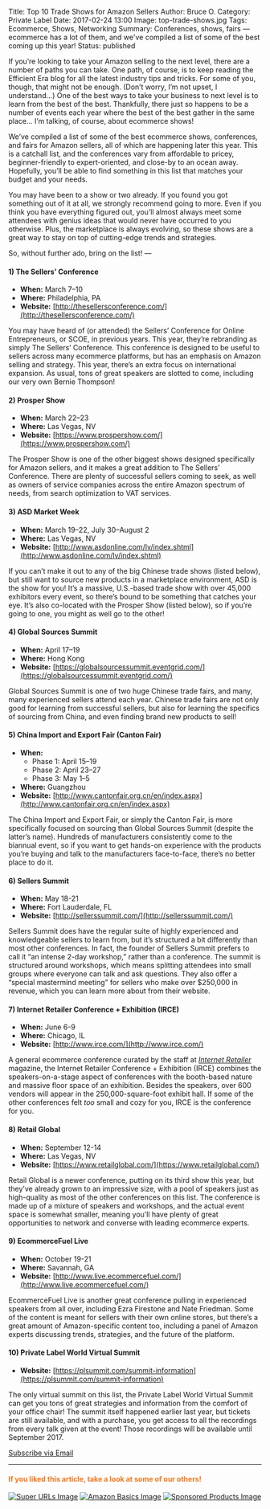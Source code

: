 Title: Top 10 Trade Shows for Amazon Sellers
Author: Bruce O.
Category: Private Label
Date: 2017-02-24 13:00
Image: top-trade-shows.jpg
Tags: Ecommerce, Shows, Networking
Summary: Conferences, shows, fairs — ecommerce has a lot of them, and we've compiled a list of some of the best coming up this year!
Status: published

If you’re looking to take your Amazon selling to the next level, there are a number of paths you can take. One path, of course, is to keep reading the Efficient Era blog for all the latest industry tips and tricks. For some of you, though, that might not be enough. (Don’t worry, I’m not upset, I understand…) One of the best ways to take your business to next level is to learn from the best of the best. Thankfully, there just so happens to be a number of events each year where the best of the best gather in the same place… I’m talking, of course, about ecommerce shows!

We’ve compiled a list of some of the best ecommerce shows, conferences, and fairs for Amazon sellers, all of which are happening later this year. This is a catchall list, and the conferences vary from affordable to pricey, beginner-friendly to expert-oriented, and close-by to an ocean away. Hopefully, you’ll be able to find something in this list that matches your budget and your needs.

You may have been to a show or two already. If you found you got something out of it at all, we strongly recommend going to more. Even if you think you have everything figured out, you’ll almost always meet some attendees with genius ideas that would never have occurred to you otherwise. Plus, the marketplace is always evolving, so these shows are a great way to stay on top of cutting-edge trends and strategies.

So, without further ado, bring on the list! — 

#### 1) The Sellers’ Conference
* **When:** March 7–10
* **Where:** Philadelphia, PA
* **Website:** [http://thesellersconference.com/](http://thesellersconference.com/)

You may have heard of (or attended) the Sellers’ Conference for Online Entrepreneurs, or SCOE, in previous years. This year, they’re rebranding as simply The Sellers’ Conference. This conference is designed to be useful to sellers across many ecommerce platforms, but has an emphasis on Amazon selling and strategy. This year, there’s an extra focus on international expansion. As usual, tons of great speakers are slotted to come, including our very own Bernie Thompson!

#### 2) Prosper Show
* **When:** March 22–23
* **Where:** Las Vegas, NV
* **Website:** [https://www.prospershow.com/](https://www.prospershow.com/)

The Prosper Show is one of the other biggest shows designed specifically for Amazon sellers, and it makes a great addition to The Sellers’ Conference.
There are plenty of successful sellers coming to seek, as well as owners of service companies across the entire Amazon spectrum of needs, from search optimization to VAT services.

#### 3) ASD Market Week
* **When:** March 19–22, July 30–August 2
* **Where:** Las Vegas, NV
* **Website:** [http://www.asdonline.com/lv/index.shtml](http://www.asdonline.com/lv/index.shtml)

If you can’t make it out to any of the big Chinese trade shows (listed below), but still want to source new products in a marketplace environment, ASD is the show for you! It’s a massive, U.S.-based trade show with over 45,000 exhibitors every event, so there’s bound to be something that catches your eye. It’s also co-located with the Prosper Show (listed below), so if you’re going to one, you might as well go to the other!

#### 4) Global Sources Summit
* **When:** April 17–19
* **Where:** Hong Kong
* **Website:** [https://globalsourcessummit.eventgrid.com/](https://globalsourcessummit.eventgrid.com/)

Global Sources Summit is one of two huge Chinese trade fairs, and many, many experienced sellers attend each year. Chinese trade fairs are not only good for learning from successful sellers, but also for learning the specifics of sourcing from China, and even finding brand new products to sell!

#### 5) China Import and Export Fair (Canton Fair)
* **When:** 
	* Phase 1: April 15–19
	* Phase 2: April 23–27
	* Phase 3: May 1–5
* **Where:** Guangzhou
* **Website:** [http://www.cantonfair.org.cn/en/index.aspx](http://www.cantonfair.org.cn/en/index.aspx)

The China Import and Export Fair, or simply the Canton Fair, is more specifically focused on sourcing than Global Sources Summit (despite the latter’s name). Hundreds of manufacturers consistently come to the biannual event, so if you want to get hands-on experience with the products you’re buying and talk to the manufacturers face-to-face, there’s no better place to do it.

#### 6) Sellers Summit
* **When:** May 18-21
* **Where:** Fort Lauderdale, FL
* **Website:** [http://sellerssummit.com/](http://sellerssummit.com/)

Sellers Summit does have the regular suite of highly experienced and knowledgeable sellers to learn from, but it’s structured a bit differently than most other conferences. In fact, the founder of Sellers Summit prefers to call it “an intense 2-day workshop,” rather than a conference. The summit is structured around workshops, which means splitting attendees into small groups where everyone can talk and ask questions. They also offer a “special mastermind meeting” for sellers who make over $250,000 in revenue, which you can learn more about from their website. 

#### 7) Internet Retailer Conference + Exhibition (IRCE)
* **When:** June 6-9
* **Where:** Chicago, IL
* **Website:** [http://www.irce.com/](http://www.irce.com/)

A general ecommerce conference curated by the staff at [*Internet Retailer*](https://www.internetretailer.com/) magazine, the Internet Retailer Conference + Exhibition (IRCE) combines the speakers-on-a-stage aspect of conferences with the booth-based nature and massive floor space of an exhibition. Besides the speakers, over 600 vendors will appear in the 250,000-square-foot exhibit hall. If some of the other conferences felt *too* small and cozy for you, IRCE is the conference for you. 

#### 8) Retail Global
* **When:** September 12-14
* **Where:** Las Vegas, NV
* **Website:** [https://www.retailglobal.com/](https://www.retailglobal.com/)

Retail Global is a newer conference, putting on its third show this year, but they’ve already grown to an impressive size, with a pool of speakers just as high-quality as most of the other conferences on this list. The conference is made up of a mixture of speakers and workshops, and the actual event space is somewhat smaller, meaning you’ll have plenty of great opportunities to network and converse with leading ecommerce experts.

#### 9) EcommerceFuel Live
* **When:** October 19-21
* **Where:** Savannah, GA
* **Website:** [http://www.live.ecommercefuel.com/](http://www.live.ecommercefuel.com/)

EcommerceFuel Live is another great conference pulling in experienced speakers from all over, including Ezra Firestone and Nate Friedman. Some of the content is meant for sellers with their own online stores, but there’s a great amount of Amazon-specific content too, including a panel of Amazon experts discussing trends, strategies, and the future of the platform. 

#### 10) Private Label World Virtual Summit
* **Website:** [https://plsummit.com/summit-information](https://plsummit.com/summit-information)

The only virtual summit on this list, the Private Label World Virtual Summit can get you tons of great strategies and information from the comfort of your office chair! The summit itself happened earlier last year, but tickets are still available, and with a purchase, you get access to all the recordings from every talk given at the event! Those recordings will be available until September 2017.


<!--Added this section from Leadboxes-->
<a class="btn btn-primary" href="https://efficientera.leadpages.co/leadbox/121f91a73f72a2%3A12c54680e746dc/5687539843203072/" target="_blank">Subscribe via Email</a><script data-leadbox="121f91a73f72a2:12c54680e746dc" data-url="https://efficientera.leadpages.co/leadbox/121f91a73f72a2%3A12c54680e746dc/5687539843203072/" data-config="%7B%7D" type="text/javascript" src="https://efficientera.leadpages.co/leadbox-1468522675.js"></script>

---

#### <font color="FF751A">If you liked this article, take a look at some of our others!</font>

<a href="https://efficientera.com/blog/2016/07/the-lowdown-on-super-urls.html">![Super URLs Image](/images/blog/related/super-urls_small.jpg)</a>
<a href="https://efficientera.com/blog/2016/08/what-you-should-do-about-amazonbasics.html">![Amazon Basics Image](/images/blog/related/amazon-basics-general_small.jpg)</a>
<a href="https://efficientera.com/blog/2016/08/3-tips-for-optimizing-your-amazon-sponsored-products.html">![Sponsored Products Image](/images/blog/related/sponsored-products_small.jpg)</a>